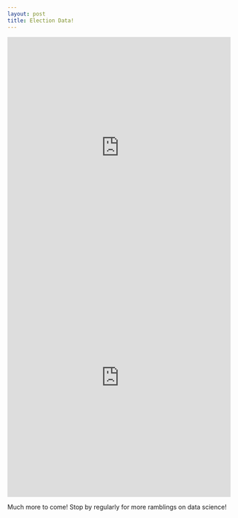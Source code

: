 ```yaml
---
layout: post
title: Election Data!
---
```

<iframe width="100%" height="520" frameborder="0" src="https://matthewbmitchell.carto.com/viz/53a63424-5b10-11e6-b892-0e233c30368f/embed_map" allowfullscreen webkitallowfullscreen mozallowfullscreen oallowfullscreen msallowfullscreen></iframe>


<iframe width="100%" height="520" frameborder="0" src="https://matthewbmitchell.carto.com/viz/268edd4a-5b12-11e6-a6ed-0e3ebc282e83/embed_map" allowfullscreen webkitallowfullscreen mozallowfullscreen oallowfullscreen msallowfullscreen></iframe>

Much more to come! Stop by regularly for more ramblings on data science!
